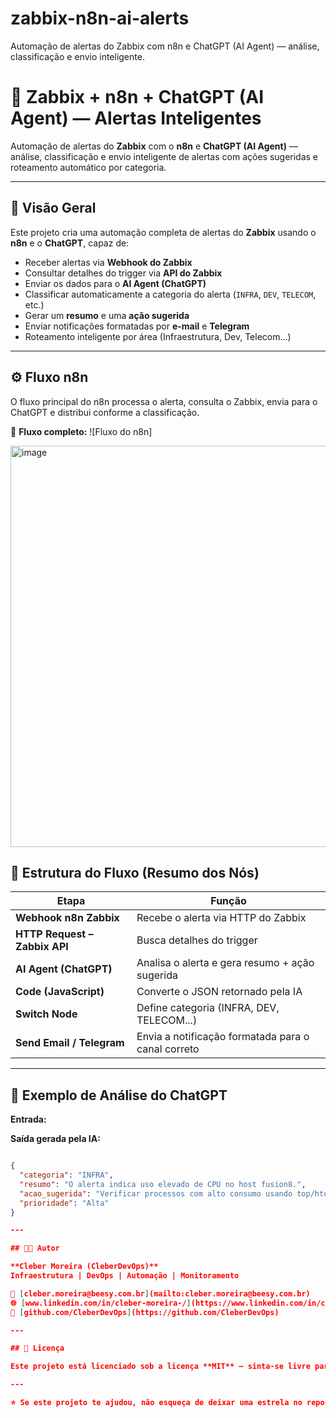 # zabbix-n8n-ai-alerts
Automação de alertas do Zabbix com n8n e ChatGPT (AI Agent) — análise, classificação e envio inteligente.

# 🤖 Zabbix + n8n + ChatGPT (AI Agent) — Alertas Inteligentes

Automação de alertas do **Zabbix** com o **n8n** e **ChatGPT (AI Agent)** — análise, classificação e envio inteligente de alertas com ações sugeridas e roteamento automático por categoria.

---

## 🧠 Visão Geral

Este projeto cria uma automação completa de alertas do **Zabbix** usando o **n8n** e o **ChatGPT**, capaz de:

- Receber alertas via **Webhook do Zabbix**
- Consultar detalhes do trigger via **API do Zabbix**
- Enviar os dados para o **AI Agent (ChatGPT)**
- Classificar automaticamente a categoria do alerta (`INFRA`, `DEV`, `TELECOM`, etc.)
- Gerar um **resumo** e uma **ação sugerida**
- Enviar notificações formatadas por **e-mail** e **Telegram**
- Roteamento inteligente por área (Infraestrutura, Dev, Telecom...)

---

## ⚙️ Fluxo n8n

O fluxo principal do n8n processa o alerta, consulta o Zabbix, envia para o ChatGPT e distribui conforme a classificação.

📸 **Fluxo completo:**
![Fluxo do n8n]

<img width="1663" height="642" alt="image" src="https://github.com/user-attachments/assets/3d85688e-b061-436c-8a26-6bc6bab8264e" />



## 🧩 Estrutura do Fluxo (Resumo dos Nós)

| Etapa | Função |
|-------|--------|
| **Webhook n8n Zabbix** | Recebe o alerta via HTTP do Zabbix |
| **HTTP Request – Zabbix API** | Busca detalhes do trigger |
| **AI Agent (ChatGPT)** | Analisa o alerta e gera resumo + ação sugerida |
| **Code (JavaScript)** | Converte o JSON retornado pela IA |
| **Switch Node** | Define categoria (INFRA, DEV, TELECOM...) |
| **Send Email / Telegram** | Envia a notificação formatada para o canal correto |

---

## 🧠 Exemplo de Análise do ChatGPT

**Entrada:**


**Saída gerada pela IA:**
```json

{
  "categoria": "INFRA",
  "resumo": "O alerta indica uso elevado de CPU no host fusion8.",
  "acao_sugerida": "Verificar processos com alto consumo usando top/htop e avaliar necessidade de escalonamento de recursos.",
  "prioridade": "Alta"
}

---

## 👨‍💻 Autor

**Cleber Moreira (CleberDevOps)**  
Infraestrutura | DevOps | Automação | Monitoramento  

📧 [cleber.moreira@beesy.com.br](mailto:cleber.moreira@beesy.com.br)  
🌐 [www.linkedin.com/in/cleber-moreira-/](https://www.linkedin.com/in/cleber-moreira-/)  
🐙 [github.com/CleberDevOps](https://github.com/CleberDevOps)

---

## 📜 Licença

Este projeto está licenciado sob a licença **MIT** — sinta-se livre para usar, modificar e contribuir.

---

⭐ Se este projeto te ajudou, não esqueça de deixar uma estrela no repositório!  







